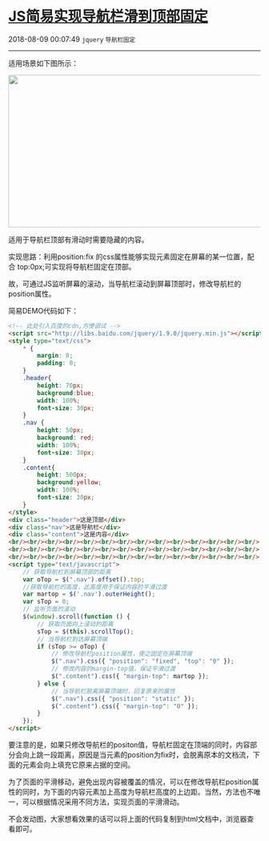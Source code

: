 # [JS简易实现导航栏滑到顶部固定](https://blog.csdn.net/woaidouya123/article/details/81517595)
2018-08-09 00:07:49 `jquery` `导航栏固定`

---
<p>适用场景如下图所示：</p> 
<p><img alt="" class="has" height="304" src="https://img-blog.csdn.net/20180808234243172?watermark/2/text/aHR0cHM6Ly9ibG9nLmNzZG4ubmV0L3dvYWlkb3V5YTEyMw==/font/5a6L5L2T/fontsize/400/fill/I0JBQkFCMA==/dissolve/70" width="563"></p> 
<p>适用于导航栏顶部有滑动时需要隐藏的内容。</p> 
<p>实现思路：利用position:fix 的css属性能够实现元素固定在屏幕的某一位置，配合 top:0px;可实现将导航栏固定在顶部。</p> 
<p>故，可通过JS监听屏幕的滚动，当导航栏滚动到屏幕顶部时，修改导航栏的position属性。</p> 
<p>简易DEMO代码如下：</p> 

```html
<!-- 此处引入百度的cdn,方便调试 -->
<script src="http://libs.baidu.com/jquery/1.9.0/jquery.min.js"></script>
<style type="text/css">
    * {
        margin: 0;
        padding: 0;
    }
    .header{
        height: 70px;
        background:blue;
        width: 100%;
        font-size: 30px;
    }
    .nav {
        height: 50px;
        background: red;
        width: 100%;
        font-size: 30px;
    }
    .content{
        height: 500px;
        background:yellow;
        width: 100%;
        font-size: 30px;
    }
</style>
<div class="header">这是顶部</div>
<div class="nav">这是导航栏</div>
<div class="content">这是内容</div>
<br/><br/><br/><br/><br/><br/><br/><br/><br/><br/><br/><br/><br/><br/>
<br/><br/><br/><br/><br/><br/><br/><br/><br/><br/><br/><br/><br/><br/>
<br/><br/><br/><br/><br/><br/><br/><br/><br/><br/><br/><br/><br/><br/>
<script type="text/javascript">
    // 获取导航栏到屏幕顶部的距离
    var oTop = $(".nav").offset().top;
    //获取导航栏的高度，此高度用于保证内容的平滑过渡
    var martop = $('.nav').outerHeight();
    var sTop = 0;
    // 监听页面的滚动
    $(window).scroll(function () {
        // 获取页面向上滚动的距离
        sTop = $(this).scrollTop();
        // 当导航栏到达屏幕顶端
        if (sTop >= oTop) {
            // 修改导航栏position属性，使之固定在屏幕顶端
            $(".nav").css({ "position": "fixed", "top": "0" });
            // 修改内容的margin-top值，保证平滑过渡
            $(".content").css({ "margin-top": martop });
        } else {
            // 当导航栏脱离屏幕顶端时，回复原来的属性
            $(".nav").css({ "position": "static" });
            $(".content").css({ "margin-top": "0" });
        }
    });
</script>
``` 
<p>要注意的是，如果只修改导航栏的positon值，导航栏固定在顶端的同时，内容部分会向上跳一段距离，原因是当元素的position为fix时，会脱离原本的文档流，下面的元素会向上填充它原来占据的空间。</p> 
<p>为了页面的平滑移动，避免出现内容被覆盖的情况，可以在修改导航栏position属性的同时，为下面的内容元素加上高度为导航栏高度的上边距。当然，方法也不唯一，可以根据情况采用不同方法，实现页面的平滑滑动。</p> 
<p>不会发动图，大家想看效果的话可以将上面的代码复制到html文档中，浏览器查看即可。</p>
